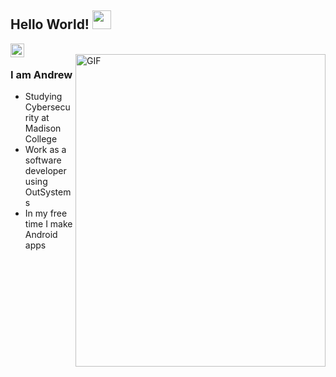 ## Hello World! <img src="https://raw.githubusercontent.com/iampavangandhi/iampavangandhi/master/gifs/Hi.gif" width="30px"></h2>


<a href="https://www.linkedin.com/in/andrew-laack-238b84240/">
  <img align="left" alt="Andrew's Linkdein" width="22px" src="https://cdn.jsdelivr.net/npm/simple-icons@v3/icons/linkedin.svg" />
</a>


<br />
<img align="right" alt="GIF" src="https://i.imgur.com/s64CzjZ.png"       width="400" 
     height="500"/>

### I am Andrew
- Studying Cybersecurity at Madison College
- Work as a software developer using OutSystems
- In my free time I make Android apps



